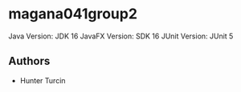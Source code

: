 # magana041group2
Java Version: JDK 16
JavaFX Version: SDK 16
JUnit Version: JUnit 5

## Authors
  - Hunter Turcin
